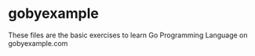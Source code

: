 # gobyexample
These files are the basic exercises to learn Go Programming Language on gobyexample.com
